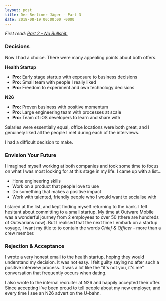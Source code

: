 ```yaml
---
layout: post
title: Der Berliner Jäger - Part 3
date: 2018-08-19 00:00:00 -0000
---
```

*First read: [Part 2 - No Bullshit.](http://kenthumphries.github.io/Der-Berliner-Jager/Part-2/)*


### Decisions
Now I had a choice. There were many appealing points about both offers.

**Health Startup**

- **Pro:** Early stage startup with exposure to business decisions
- **Pro:** Small team with people I really liked
- **Pro:** Freedom to experiment and own technology decisions

**N26**

- **Pro:** Proven business with positive momentum
- **Pro:** Large engineering team with processes at scale
- **Pro:** Team of iOS developers to learn and share with

Salaries were essentially equal, office locations were both great, and I genuinely liked all the people I met during each of the interviews.

I had a difficult decision to make.

### Envision Your Future

I imagined myself working at both companies and took some time to focus on what I was most looking for at this stage in my life. I came up with a list...

- Hone engineering skills
- Work on a product that people love to use
- Do something that makes a positive impact
- Work with talented, friendly people who I would want to socialise with

I stared at the list, and kept finding myself returning to the bank. I felt hesitant about committing to a small startup. My time at Outware Mobile was a wonderful journey from 2 employees to over 50 (there are hundreds of Outwarians now). But I realised that the next time I embark on a startup voyage, I want my title to to contain the words *Chief & Officer* - more than a crew member.

### Rejection & Acceptance

I wrote a very honest email to the health startup, hoping they would understand my decision. It was not easy. I felt guilty saying no after such a positive interview process. It was a lot like the "it's not you, it's me" conversation that frequently occurs when dating.

I also wrote to the internal recruiter at N26 and happily accepted their offer. Since accepting I've been proud to tell people about my new employer, and every time I see an N26 advert on the U-bahn.
